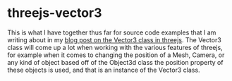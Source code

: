 # threejs-vector3

This is what I have together thus far for source code examples that I am writing about in my [blog post on the Vector3 class in threejs](https://dustinpfister.github.io/2018/04/15/threejs-vector3/). The Vector3 class will come up a lot when working with the various features of threejs, for example when it comes to changing the position of a Mesh, Camera, or any kind of object based off of the Object3d class the position property of these objects is used, and that is an instance of the Vector3 class.


